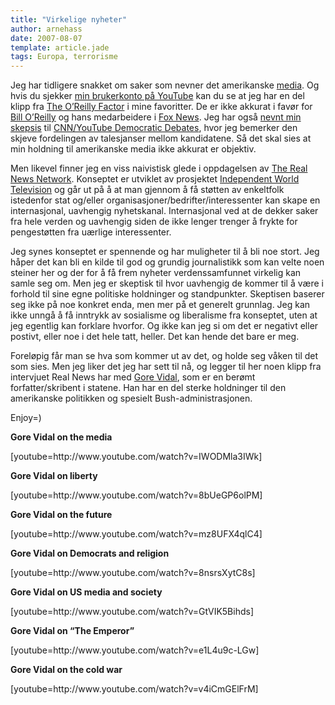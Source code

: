 ```yaml
---
title: "Virkelige nyheter"
author: arnehass
date: 2007-08-07
template: article.jade
tags: Europa, terrorisme
---
```


<p>Jeg har tidligere snakket om saker som nevner det amerikanske <a href="http://megoth.wordpress.com/2007/03/19/medias-makt-og-ansvar/">media</a>. Og hvis du sjekker <a href="http://www.youtube.com/profile?user=megoth">min brukerkonto på YouTube</a> kan du se at jeg har en del klipp fra <a href="http://en.wikipedia.org/wiki/The_O'Reilly_Factor">The O’Reilly Factor</a> i mine favoritter. De er ikke akkurat i favør for <a href="http://www.google.no/search?as_q=Bill+O+Reilly">Bill O’Reilly</a> og hans medarbeidere i <a href="http://en.wikipedia.org/wiki/Fox_News_Channel">Fox News</a>. Jeg har også <a href="http://megoth.wordpress.com/2007/07/26/cnnyoutube-debates-et-godt-hjelpemiddel-til-demokratiet/">nevnt min skepsis</a> til <a href="http://www.youtube.com/debates">CNN/YouTube Democratic Debates</a>, hvor jeg bemerker den skjeve fordelingen av talesjanser mellom kandidatene. Så det skal sies at min holdning til amerikanske media ikke akkurat er objektiv.</p>
<p>Men likevel finner jeg en viss naivistisk glede i oppdagelsen av <a href="http://therealnews.com/">The Real News Network</a>. Konseptet er utviklet av prosjektet <a href="http://en.wikipedia.org/wiki/Independent_World_Television">Independent World Television</a> og går ut på å at man gjennom å få støtten av enkeltfolk istedenfor stat og/eller organisasjoner/bedrifter/interessenter kan skape en internasjonal, uavhengig nyhetskanal. Internasjonal ved at de dekker saker fra hele verden og uavhengig siden de ikke lenger trenger å frykte for pengestøtten fra uærlige interessenter.</p>
<span class="more"></span>
<p>Jeg synes konseptet er spennende og har muligheter til å bli noe stort. Jeg håper det kan bli en kilde til god og grundig journalistikk som kan velte noen steiner her og der for å få frem nyheter verdenssamfunnet virkelig kan samle seg om. Men jeg er skeptisk til hvor uavhengig de kommer til å være i forhold til sine egne politiske holdninger og standpunkter. Skeptisen baserer seg ikke på noe konkret enda, men mer på et generelt grunnlag. Jeg kan ikke unngå å få inntrykk av sosialisme og liberalisme fra konseptet, uten at jeg egentlig kan forklare hvorfor. Og ikke kan jeg si om det er negativt eller postivt, eller noe i det hele tatt, heller. Det kan hende det bare er meg.</p>
<p>Foreløpig får man se hva som kommer ut av det, og holde seg våken til det som sies. Men jeg liker det jeg har sett til nå, og legger til her noen klipp fra intervjuet Real News har med <a href="http://en.wikipedia.org/wiki/Gore_Vidal">Gore Vidal</a>, som er en berømt forfatter/skribent i statene. Han har en del sterke holdninger til den amerikanske politikken og spesielt Bush-administrasjonen.</p>
<p>Enjoy=)</p>
<p><strong>Gore Vidal on the media </strong></p>
<p>[youtube=http://www.youtube.com/watch?v=IWODMla3IWk]</p>
<p><strong>Gore Vidal on liberty</strong></p>
<p>[youtube=http://www.youtube.com/watch?v=8bUeGP6olPM]</p>
<p><strong>Gore Vidal on the future</strong></p>
<p>[youtube=http://www.youtube.com/watch?v=mz8UFX4qlC4]</p>
<p><strong>Gore Vidal on Democrats and religion</strong></p>
<p>[youtube=http://www.youtube.com/watch?v=8nsrsXytC8s]</p>
<p><strong>Gore Vidal on US media and society</strong></p>
<p>[youtube=http://www.youtube.com/watch?v=GtVIK5Bihds]</p>
<p><strong>Gore Vidal on “The Emperor”</strong></p>
<p>[youtube=http://www.youtube.com/watch?v=e1L4u9c-LGw]</p>
<p><strong>Gore Vidal on the cold war</strong></p>
<p>[youtube=http://www.youtube.com/watch?v=v4iCmGElFrM]</p>
